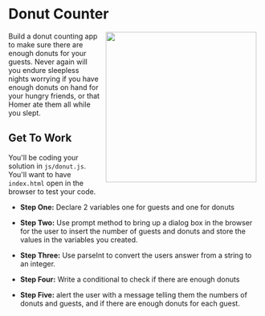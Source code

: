 # Donut Counter

<img src="https://s3.amazonaws.com/after-school-assets/homer-donuts.gif" align="right" hspace="10" width="300">

Build a donut counting app to make sure there are enough donuts for your guests. Never again will you endure sleepless nights worrying if you have enough donuts on hand for your hungry friends, or that Homer ate them all while you slept.

## Get To Work

You'll be coding your solution in `js/donut.js`. You'll want to have `index.html` open in the browser to test your code.

+ **Step One:** Declare 2 variables one for guests and one for donuts

+ **Step Two:** Use prompt method to bring up a dialog box in the browser for the user to insert the number of guests and donuts and store the values in the variables you created.


+ **Step Three:** Use parseInt to convert the users answer from a string to an integer.

+ **Step Four:** Write a conditional to check if there are enough donuts

+ **Step Five:** alert the user with a message telling them the numbers of donuts and guests, and if there are enough donuts for each guest.